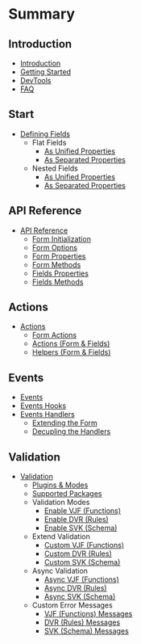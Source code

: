 # Summary

## Introduction
* [Introduction](README.md)
* [Getting Started](docs/getting-started.md)
* [DevTools](docs/devtools.md)
* [FAQ](docs/faq.md)

## Start
* [Defining Fields](docs/defining-fields.md)
    * Flat Fields
        * [As Unified Properties](docs/defining-flat-fields/unified-properties.md)
        * [As Separated Properties](docs/defining-flat-fields/separated-properties.md)
    * Nested Fields
        * [As Unified Properties](docs/defining-nested-fields/unified-properties.md)
        * [As Separated Properties](docs/defining-nested-fields/separated-properties.md)

## API Reference
* [API Reference](docs/api-reference/README.md)
    * [Form Initialization](docs/api-reference/form-initialization.md)
    * [Form Options](docs/api-reference/form-options.md)
    * [Form Properties](docs/api-reference/form-properties.md)
    * [Form Methods](docs/api-reference/form-methods.md)
    * [Fields Properties](docs/api-reference/fields-properties.md)
    * [Fields Methods](docs/api-reference/fields-methods.md)

## Actions
* [Actions](docs/actions/README.md)
    * [Form Actions](docs/actions/form-actions.md)
    * [Actions (Form & Fields)](docs/actions/actions.md)
    * [Helpers (Form & Fields)](docs/actions/helpers.md)

## Events
* [Events](docs/events/README.md)
 * [Events Hooks](docs/events/events-hooks.md)
 * [Events Handlers](docs/events/events-handlers.md)
   * [Extending the Form](docs/events/extending-form.md)
   * [Decupling the Handlers](docs/events/decoupling-handlers.md)

## Validation
* [Validation](docs/validation/README.md)
    * [Plugins & Modes](docs/validation/plugins.md)
    * [Supported Packages](docs/validation/supported-packages.md)
    * Validation Modes
        * [Enable VJF (Functions)](docs/validation/modes/vjf-enable.md)
        * [Enable DVR (Rules)](docs/validation/modes/dvr-enable.md)
        * [Enable SVK (Schema)](docs/validation/modes/svk-enable.md)
    * Extend Validation
        * [Custom VJF (Functions)](docs/validation/modes/vjf-custom.md)
        * [Custom DVR (Rules)](docs/validation/modes/dvr-custom.md)
        * [Custom SVK (Schema)](docs/validation/modes/svk-custom.md)
    * Async Validation
        * [Async VJF (Functions)](docs/validation/modes/vjf-async.md)
        * [Async DVR (Rules)](docs/validation/modes/dvr-async.md)
        * [Async SVK (Schema)](docs/validation/modes/svk-async.md)
    * Custom Error Messages
        * [VJF (Functions) Messages](docs/validation/modes/vjf-messages.md)
        * [DVR (Rules) Messages](docs/validation/modes/dvr-messages.md)
        * [SVK (Schema) Messages](docs/validation/modes/svk-messages.md)

